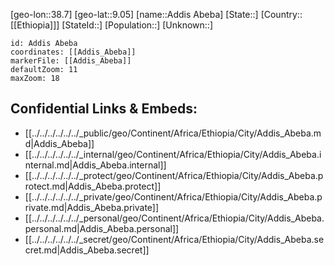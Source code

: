 ﻿---
location: [9.05,38.7]
mapzoom: [7,12] 
mapmarker: city 
type: City
tags:
- geo/City


SpocWebEntityId: 28667
isDeleted: false
confidential: public

---
[geo-lon::38.7]
[geo-lat::9.05]
[name::Addis Abeba]
[State::]
[Country::[[Ethiopia]]]
[StateId::]
[Population::]
[Unknown::]


```leaflet
id: Addis Abeba
coordinates: [[Addis_Abeba]]
markerFile: [[Addis_Abeba]]
defaultZoom: 11 
maxZoom: 18
```


## Confidential Links & Embeds: 
- [[../../../../../../_public/geo/Continent/Africa/Ethiopia/City/Addis_Abeba.md|Addis_Abeba]] 
- [[../../../../../../_internal/geo/Continent/Africa/Ethiopia/City/Addis_Abeba.internal.md|Addis_Abeba.internal]] 
- [[../../../../../../_protect/geo/Continent/Africa/Ethiopia/City/Addis_Abeba.protect.md|Addis_Abeba.protect]] 
- [[../../../../../../_private/geo/Continent/Africa/Ethiopia/City/Addis_Abeba.private.md|Addis_Abeba.private]] 
- [[../../../../../../_personal/geo/Continent/Africa/Ethiopia/City/Addis_Abeba.personal.md|Addis_Abeba.personal]] 
- [[../../../../../../_secret/geo/Continent/Africa/Ethiopia/City/Addis_Abeba.secret.md|Addis_Abeba.secret]] 
